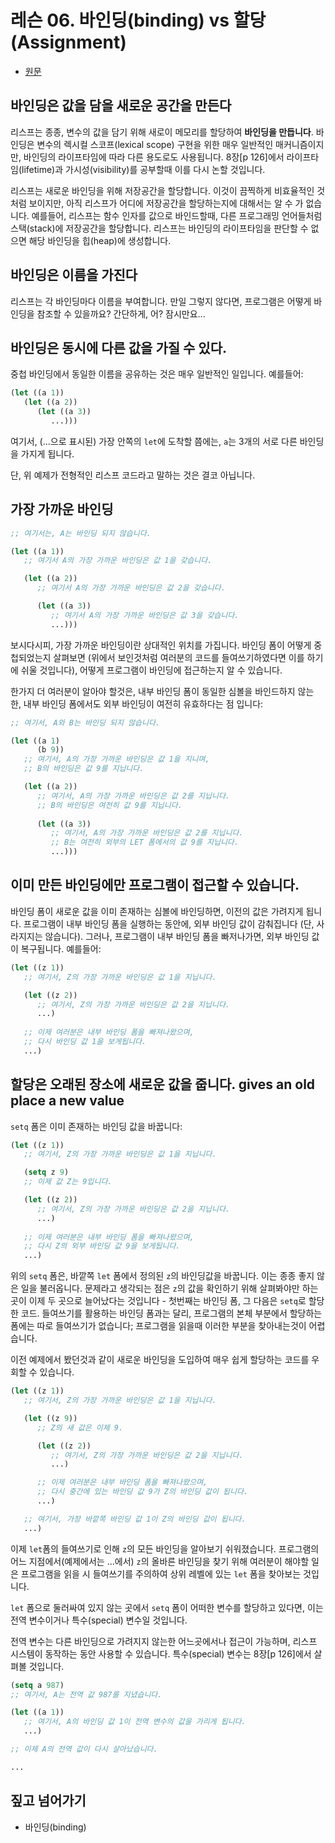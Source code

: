 # 레슨 06. 바인딩(binding) vs 할당(Assignment)

- [원문](https://dept-info.labri.fr/~strandh/Teaching/MTP/Common/David-Lamkins/chapter03-06.html)


## 바인딩은 값을 담을 새로운 공간을 만든다

 리스프는 종종, 변수의 값을 담기 위해 새로이 메모리를 할당하여 **바인딩을 만듭니다**. 바인딩은 변수의 렉시컬 스코프(lexical scope) 구현을 위한 매우 일반적인 매커니즘이지만, 바인딩의 라이프타임에 따라 다른 용도로도 사용됩니다. 8장[p 126]에서 라이프타임(lifetime)과 가시성(visibility)를 공부할때 이를 다시 논할 것입니다.

 리스프는 새로운 바인딩을 위해 저장공간을 할당합니다. 이것이 끔찍하게 비효율적인 것처럼 보이지만, 아직 리스프가 어디에 저장공간을 할당하는지에 대해서는 알 수 가 없습니다. 예를들어, 리스프는 함수 인자를 값으로 바인드할때, 다른 프로그래밍 언어들처럼 스택(stack)에 저장공간을 할당합니다. 리스프는 바인딩의 라이프타임을 판단할 수 없으면 해당 바인딩을 힙(heap)에 생성합니다.


## 바인딩은 이름을 가진다

 리스프는 각 바인딩마다 이름을 부여합니다. 만일 그렇지 않다면, 프로그램은 어떻게 바인딩을 참조할 수 있을까요? 간단하게, 어? 잠시만요...


## 바인딩은 동시에 다른 값을 가질 수 있다.

 중첩 바인딩에서 동일한 이름을 공유하는 것은 매우 일반적인 일입니다. 예를들어:

``` lisp
(let ((a 1))
   (let ((a 2))
      (let ((a 3))
         ...)))
```

 여기서, (...으로 표시된) 가장 안쪽의 `let`에 도착할 쯤에는, `a`는 3개의 서로 다른 바인딩을 가지게 됩니다.
 
 단, 위 예제가 전형적인 리스프 코드라고 말하는 것은 결코 아닙니다.


## 가장 가까운 바인딩

``` lisp
;; 여기서는, A는 바인딩 되지 않습니다.

(let ((a 1))
   ;; 여기서 A의 가장 가까운 바인딩은 값 1을 갖습니다.

   (let ((a 2))
      ;; 여기서 A의 가장 가까운 바인딩은 값 2을 갖습니다.

      (let ((a 3))
         ;; 여기서 A의 가장 가까운 바인딩은 값 3을 갖습니다.
         ...)))
```

 보시다시피, 가장 가까운 바인딩이란 상대적인 위치를 가집니다. 바인딩 폼이 어떻게 중첩되었는지 살펴보면 (위에서 보인것처럼 여러분의 코드를 들여쓰기하였다면 이를 하기에 쉬울 것입니다), 어떻게 프로그램이 바인딩에 접근하는지 알 수 있습니다.

 한가지 더 여러분이 알아야 할것은, 내부 바인딩 폼이 동일한 심볼을 바인드하지 않는 한, 내부 바인딩 폼에서도 외부 바인딩이 여전히 유효하다는 점 입니다:

``` lisp
;; 여기서, A와 B는 바인딩 되지 않습니다.

(let ((a 1)
      (b 9))
   ;; 여기서, A의 가장 가까운 바인딩은 값 1을 지니며,
   ;; B의 바인딩은 값 9를 지닙니다.

   (let ((a 2))
      ;; 여기서, A의 가장 가까운 바인딩은 값 2를 지닙니다.
      ;; B의 바인딩은 여전히 값 9를 지닙니다.
      
      (let ((a 3))
         ;; 여기서, A의 가장 가까운 바인딩은 값 2를 지닙니다.
         ;; B는 여전히 외부의 LET 폼에서의 값 9를 지닙니다.
         ...)))
```

## 이미 만든 바인딩에만 프로그램이 접근할 수 있습니다.

 바인딩 폼이 새로운 값을 이미 존재하는 심볼에 바인딩하면, 이전의 값은 가려지게 됩니다. 프로그램이 내부 바인딩 폼을 실행하는 동안에, 외부 바인딩 값이 감춰집니다 (단, 사라지지는 않습니다). 그러나, 프로그램이 내부 바인딩 폼을 빠저나가면, 외부 바인딩 값이 복구됩니다. 예를들어:


``` lisp
(let ((z 1))
   ;; 여기서, Z의 가장 가까운 바인딩은 값 1을 지닙니다.

   (let ((z 2))
      ;; 여기서, Z의 가장 가까운 바인딩은 값 2을 지닙니다.
      ...)
   
   ;; 이제 여러분은 내부 바인딩 폼을 빠져나왔으며,
   ;; 다시 바인딩 값 1을 보게됩니다.
   ...)
```


## 할당은 오래된 장소에 새로운 값을 줍니다. gives an old place a new value

 `setq` 폼은 이미 존재하는 바인딩 값을 바꿉니다:

``` lisp
(let ((z 1))
   ;; 여기서, Z의 가장 가까운 바인딩은 값 1을 지닙니다.

   (setq z 9)
   ;; 이제 값 Z는 9입니다.

   (let ((z 2))
      ;; 여기서, Z의 가장 가까운 바인딩은 값 2을 지닙니다.
      ...)
   
   ;; 이제 여러분은 내부 바인딩 폼을 빠져나왔으며,
   ;; 다시 Z의 외부 바인딩 값 9을 보게됩니다.
   ...)
```

 위의 `setq` 폼은, 바깥쪽 `let` 폼에서 정의된 `z`의 바인딩값을 바꿉니다. 이는 종종 좋지 않은 일을 불러옵니다. 문제라고 생각되는 점은 `z`의 값을 확인하기 위해 살펴봐야만 하는 곳이 이제 두 곳으로 늘어났다는 것입니다 - 첫번째는 바인딩 폼, 그 다음은 `setq`로 할당한 코드. 들여쓰기를 활용하는 바인딩 폼과는 달리, 프로그램의 본체 부분에서 할당하는 폼에는 따로 들여쓰기가 없습니다; 프로그램을 읽을때 이러한 부분을 찾아내는것이 어렵습니다.

 이전 예제에서 봤던것과 같이 새로운 바인딩을 도입하여 매우 쉽게 할당하는 코드를 우회할 수 있습니다.

``` lisp
(let ((z 1))
   ;; 여기서, Z의 가장 가까운 바인딩은 값 1을 지닙니다.

   (let ((z 9))
      ;; Z의 새 값은 이제 9.

      (let ((z 2))
         ;; 여기서, Z의 가장 가까운 바인딩은 값 2을 지닙니다.
         ...)

      ;; 이제 여러분은 내부 바인딩 폼을 빠져나왔으며,
      ;; 다시 중간에 있는 바인딩 값 9가 Z의 바인딩 값이 됩니다.
      ...)

   ;; 여기서, 가장 바깥쪽 바인딩 값 1이 Z의 바인딩 값이 됩니다.
   ...)
```

 이제 `let`폼의 들여쓰기로 인해 `z`의 모든 바인딩을 알아보기 쉬워졌습니다. 프로그램의 어느 지점에서(예제에서는 ...에서) `z`의 올바른 바인딩을 찾기 위해 여러분이 해야할 일은 프로그램을 읽을 시 들여쓰기를 주의하여 상위 레벨에 있는 `let` 폼을 찾아보는 것입니다.

  `let` 폼으로 둘러싸여 있지 않는 곳에서 `setq` 폼이 어떠한 변수를 할당하고 있다면, 이는 전역 변수이거나 특수(special) 변수일 것입니다.

 전역 변수는 다른 바인딩으로 가려지지 않는한 어느곳에서나 접근이 가능하며, 리스프 시스템이 동작하는 동안 사용할 수 있습니다. 특수(special) 변수는 8장[p 126]에서 살펴볼 것입니다.


``` lisp
(setq a 987)
;; 여기서, A는 전역 값 987를 지녔습니다.

(let ((a 1))
   ;; 여기서, A의 바인딩 값 1이 전역 변수의 값을 가리게 됩니다.
   ...)

;; 이제 A의 전역 값이 다시 살아났습니다.

...
```


## 짚고 넘어가기

- 바인딩(binding)